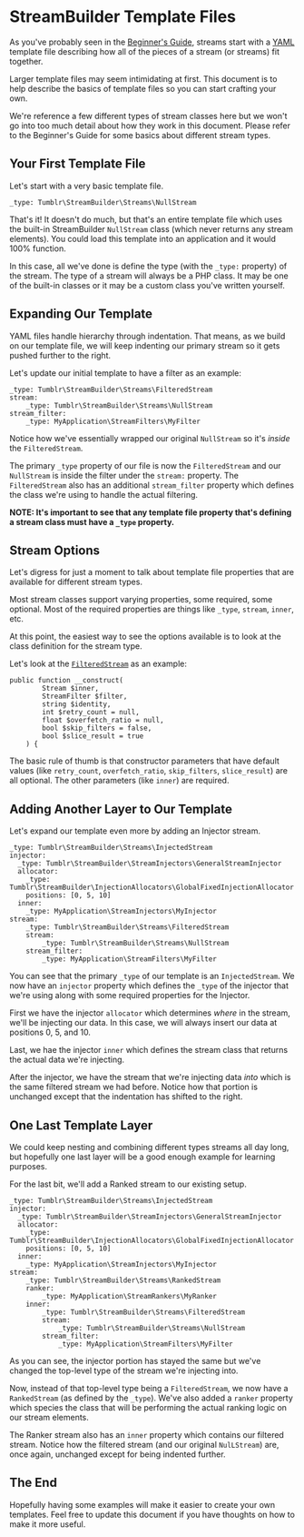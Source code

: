 # StreamBuilder Template Files

As you've probably seen in the [Beginner's Guide](StreamBuilder-Beginners-Guide.md), streams start with a [YAML](https://yaml.org/) template file describing how all of the pieces of a stream (or streams) fit together.

Larger template files may seem intimidating at first. This document is to help describe the basics of template files so you can start crafting your own.

We're reference a few different types of stream classes here but we won't go into too much detail about how they work in this document. Please refer to the Beginner's Guide for some basics about different stream types.

## Your First Template File

Let's start with a very basic template file.

```
_type: Tumblr\StreamBuilder\Streams\NullStream
```

That's it! It doesn't do much, but that's an entire template file which uses the built-in StreamBuilder `NullStream` class (which never returns any stream elements). You could load this template into an application and it would 100% function.

In this case, all we've done is define the type (with the `_type:` property) of the stream. The type of a stream will always be a PHP class. It may be one of the built-in classes or it may be a custom class you've written yourself.

## Expanding Our Template

YAML files handle hierarchy through indentation. That means, as we build on our template file, we will keep indenting our primary stream so it gets pushed further to the right.

Let's update our initial template to have a filter as an example:

```
_type: Tumblr\StreamBuilder\Streams\FilteredStream
stream:
	_type: Tumblr\StreamBuilder\Streams\NullStream
stream_filter:
	_type: MyApplication\StreamFilters\MyFilter
```

Notice how we've essentially wrapped our original `NullStream` so it's _inside_ the `FilteredStream`. 

The primary `_type` property of our file is now the `FilteredStream` and our `NullStream` is inside the filter under the `stream:` property. The `FilteredStream` also has an additional `stream_filter` property which defines the class we're using to handle the actual filtering.

**NOTE: It's important to see that any template file property that's defining a stream class must have a `_type` property.**

## Stream Options

Let's digress for just a moment to talk about template file properties that are available for different stream types.

Most stream classes support varying properties, some required, some optional. Most of the required properties are things like `_type`, `stream`, `inner`, etc.

At this point, the easiest way to see the options available is to look at the class definition for the stream type.

Let's look at the [`FilteredStream`](https://github.com/Automattic/stream-builder/blob/main/lib/Tumblr/StreamBuilder/Streams/FilteredStream.php#L86) as an example:

```
public function __construct(
        Stream $inner,
        StreamFilter $filter,
        string $identity,
        int $retry_count = null,
        float $overfetch_ratio = null,
        bool $skip_filters = false,
        bool $slice_result = true
    ) {
```

The basic rule of thumb is that constructor parameters that have default values (like `retry_count`, `overfetch_ratio`, `skip_filters`, `slice_result`) are all optional. The other parameters (like `inner`) are required.

## Adding Another Layer to Our Template

Let's expand our template even more by adding an Injector stream.

```
_type: Tumblr\StreamBuilder\Streams\InjectedStream
injector:
  _type: Tumblr\StreamBuilder\StreamInjectors\GeneralStreamInjector
  allocator:
    _type: Tumblr\StreamBuilder\InjectionAllocators\GlobalFixedInjectionAllocator
    positions: [0, 5, 10]
  inner:
    _type: MyApplication\StreamInjectors\MyInjector
stream:
	_type: Tumblr\StreamBuilder\Streams\FilteredStream
	stream:
		_type: Tumblr\StreamBuilder\Streams\NullStream
	stream_filter:
		_type: MyApplication\StreamFilters\MyFilter
```

You can see that the primary `_type` of our template is an `InjectedStream`. We now have an `injector` property which defines the `_type` of the injector that we're using along with some required properties for the Injector.

First we have the injector `allocator` which determines _where_ in the stream, we'll be injecting our data. In this case, we will always insert our data at positions 0, 5, and 10.

Last, we hae the injector `inner` which defines the stream class that returns the actual data we're injecting.

After the injector, we have the stream that we're injecting data _into_ which is the same filtered stream we had before. Notice how that portion is unchanged except that the indentation has shifted to the right.

## One Last Template Layer

We could keep nesting and combining different types streams all day long, but hopefully one last layer will be a good enough example for learning purposes.

For the last bit, we'll add a Ranked stream to our existing setup.

```
_type: Tumblr\StreamBuilder\Streams\InjectedStream
injector:
  _type: Tumblr\StreamBuilder\StreamInjectors\GeneralStreamInjector
  allocator:
    _type: Tumblr\StreamBuilder\InjectionAllocators\GlobalFixedInjectionAllocator
    positions: [0, 5, 10]
  inner:
    _type: MyApplication\StreamInjectors\MyInjector
stream:
	_type: Tumblr\StreamBuilder\Streams\RankedStream
	ranker: 
		_type: MyApplication\StreamRankers\MyRanker
	inner:
		_type: Tumblr\StreamBuilder\Streams\FilteredStream
		stream:
			_type: Tumblr\StreamBuilder\Streams\NullStream
		stream_filter:
			_type: MyApplication\StreamFilters\MyFilter
```

As you can see, the injector portion has stayed the same but we've changed the top-level type of the stream we're injecting into.

Now, instead of that top-level type being a `FilteredStream`, we now have a `RankedStream` (as defined by the `_type`). We've also added a `ranker` property which species the class that will be performing the actual ranking logic on our stream elements.

The Ranker stream also has an `inner` property which contains our filtered stream. Notice how the filtered stream (and our original `NulLStream`) are, once again, unchanged except for being indented further.

## The End

Hopefully having some examples will make it easier to create your own templates. Feel free to update this document if you have thoughts on how to make it more useful.